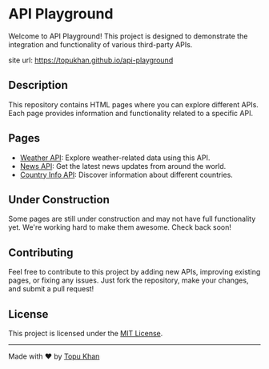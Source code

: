 # API Playground

Welcome to API Playground! This project is designed to demonstrate the integration and functionality of various third-party APIs.

site url: https://topukhan.github.io/api-playground
## Description

This repository contains HTML pages where you can explore different APIs. Each page provides information and functionality related to a specific API.

## Pages

- [Weather API](https://topukhan.github.io/api-playground/weatherApi.html): Explore weather-related data using this API.
- [News API](https://topukhan.github.io/api-playground/newsApi.html): Get the latest news updates from around the world.
- [Country Info API](https://topukhan.github.io/api-playground/countryApi.html): Discover information about different countries.

## Under Construction

Some pages are still under construction and may not have full functionality yet. We're working hard to make them awesome. Check back soon!

## Contributing

Feel free to contribute to this project by adding new APIs, improving existing pages, or fixing any issues. Just fork the repository, make your changes, and submit a pull request!

## License

This project is licensed under the [MIT License](https://opensource.org/license/mit/).

---

Made with ❤️ by [Topu Khan](https://github.com/topukhan)
